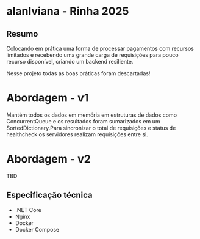 # alanlviana - Rinha 2025

## Resumo

Colocando em prática uma forma de processar pagamentos com recursos limitados e recebendo uma grande carga de requisições para pouco recurso disponível, criando um backend resiliente.

Nesse projeto todas as boas práticas foram descartadas!

# Abordagem - v1
Mantém todos os dados em memória em estruturas de dados como ConcurrentQueue e os resultados foram sumarizados em um SortedDictionary.Para sincronizar o total de requisições e status de healthcheck os servidores realizam requisições entre si.

# Abordagem - v2
TBD

## Especificação técnica

- .NET Core
- Nginx
- Docker
- Docker Compose